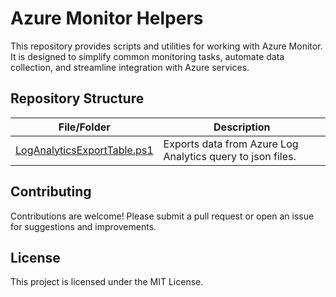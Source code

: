 # Azure Monitor Helpers

This repository provides scripts and utilities for working with Azure Monitor. It is designed to simplify common monitoring tasks, automate data collection, and streamline integration with Azure services.

## Repository Structure

| File/Folder                                                  | Description                                                |
| ------------------------------------------------------------ | ---------------------------------------------------------- |
| [LogAnalyticsExportTable.ps1](LogAnalyticsExportTable.ps1) | Exports data from Azure Log Analytics query to json files. |


## Contributing

Contributions are welcome! Please submit a pull request or open an issue for suggestions and improvements.

## License

This project is licensed under the MIT License.
